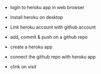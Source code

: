 * login to heroku app in web browser

* install heroku on desktop

* Link heroku account with github account

* add, commit & push on a github repo

* create a heroku app

* connect the github repo with heroku app

* clink on visit